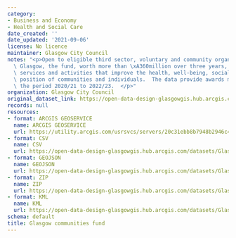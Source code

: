 ```yaml
---
category:
- Business and Economy
- Health and Social Care
date_created: ''
date_updated: '2021-09-06'
license: No licence
maintainer: Glasgow City Council
notes: "<p>Open to eligible third sector, voluntary and community organisations across\
  \ Glasgow, the fund, worth more than \xA360million over three years, will support\
  \ services and activities that improve the health, well-being, social and economic\
  \ position of communities and individuals.  The data provide awards made covering\
  \ the period 2020/21 to 2022/23.  </p>"
organization: Glasgow City Council
original_dataset_link: https://open-data-design-glasgowgis.hub.arcgis.com/maps/GlasgowGIS::glasgow-communities-fund-3
records: null
resources:
- format: ARCGIS GEOSERVICE
  name: ARCGIS GEOSERVICE
  url: https://utility.arcgis.com/usrsvcs/servers/20c31ebb8b7948b2946c43b303fbd15e/rest/services/OPEN_DATA/Glasgow_Community_Grants_Fund/MapServer/0
- format: CSV
  name: CSV
  url: https://open-data-design-glasgowgis.hub.arcgis.com/datasets/GlasgowGIS::glasgow-communities-fund-3.csv?outSR=%7B%22latestWkid%22%3A27700%2C%22wkid%22%3A27700%7D
- format: GEOJSON
  name: GEOJSON
  url: https://open-data-design-glasgowgis.hub.arcgis.com/datasets/GlasgowGIS::glasgow-communities-fund-3.geojson?outSR=%7B%22latestWkid%22%3A27700%2C%22wkid%22%3A27700%7D
- format: ZIP
  name: ZIP
  url: https://open-data-design-glasgowgis.hub.arcgis.com/datasets/GlasgowGIS::glasgow-communities-fund-3.zip?outSR=%7B%22latestWkid%22%3A27700%2C%22wkid%22%3A27700%7D
- format: KML
  name: KML
  url: https://open-data-design-glasgowgis.hub.arcgis.com/datasets/GlasgowGIS::glasgow-communities-fund-3.kml?outSR=%7B%22latestWkid%22%3A27700%2C%22wkid%22%3A27700%7D
schema: default
title: Glasgow communities fund
---
```

